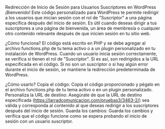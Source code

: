 Redirección de Inicio de Sesión para Usuarios Suscriptores en WordPress
¡Bienvenido! Este código personalizado para WordPress te permite redirigir a los usuarios que inician sesión con el rol de "Suscriptor" a una página específica después del inicio de sesión. Es útil cuando deseas dirigir a tus suscriptores a una página de bienvenida, un área de membresía o cualquier otro contenido relevante después de que inicien sesión en tu sitio web.

¿Cómo funciona?
El código está escrito en PHP y se debe agregar al archivo functions.php de tu tema activo o a un plugin personalizado en tu instalación de WordPress. Cuando un usuario inicia sesión correctamente, se verifica si tienen el rol de "Suscriptor". Si es así, son redirigidos a la URL especificada en el código. Si no son un suscriptor o si hay algún error durante el inicio de sesión, se mantiene la redirección predeterminada de WordPress.

¿Cómo usarlo?
Copia el código: Copia el código proporcionado y pégalo en el archivo functions.php de tu tema activo o en un plugin personalizado.
Personaliza la URL de destino: Asegúrate de que la URL de destino especificada (https://larradcomunicacion.com/pruebas3/3463-2/) sea válida y corresponda al contenido al que deseas redirigir a los suscriptores después del inicio de sesión.
Guarda los cambios: Guarda los cambios y verifica que el código funcione como se espera probando el inicio de sesión con un usuario suscriptor.
